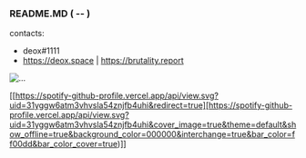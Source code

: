 ### README.MD ( -- )

contacts:
- deox#1111
- https://deox.space | https://brutality.report

![...](https://github-readme-stats.vercel.app/api?username=deox1111&show_icons=true&title_color=fff&icon_color=79ff97&text_color=9f9f9f&bg_color=151515&count_private=true)

[[https://spotify-github-profile.vercel.app/api/view.svg?uid=31yggw6atm3vhvsla54znjfb4uhi&redirect=true][https://spotify-github-profile.vercel.app/api/view.svg?uid=31yggw6atm3vhvsla54znjfb4uhi&cover_image=true&theme=default&show_offline=true&background_color=000000&interchange=true&bar_color=ff00dd&bar_color_cover=true)]]
